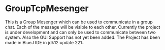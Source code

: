 # GroupTcpMesenger
This is a Group Mesenger which can be used to communicate in a group chat.
Each of the message will be visible to each other.
Currently the project is under development and can only be used to communicate
between two system. Also the GUI Support has not yet been added.
The Project has been made in BlueJ IDE in jdk12 update 221..
